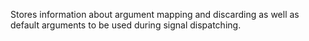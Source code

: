 Stores information about argument mapping and discarding as well as default arguments to be used during signal dispatching.